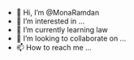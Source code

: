 - 👋 Hi, I’m @MonaRamdan
- 👀 I’m interested in ...
- 🌱 I’m currently learning law 
- 💞️ I’m looking to collaborate on ...
- 📫 How to reach me ...

<!---
MonaRamdan/MonaRamdan is a ✨ special ✨ repository because its `README.md` (this file) appears on your GitHub profile.
You can click the Preview link to take a look at your changes.
--->
